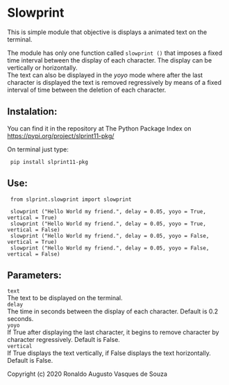 # Slowprint

This is simple module that objective is displays a animated text on the terminal.

The module has only one function called `slowprint ()` that imposes a fixed time interval between the display of each character.
The display can be vertically or horizontally.  
The text can also be displayed in the *yoyo* mode where after the last character is displayed the text is removed regressively by means of a fixed interval of time between the deletion of each character.

## Instalation:

You can find it in the repository at The Python Package Index on https://pypi.org/project/slprint11-pkg/

On terminal just type:

     pip install slprint11-pkg

## Use:

     from slprint.slowprint import slowprint

     slowprint ("Hello World my friend.", delay = 0.05, yoyo = True, vertical = True)
     slowprint ("Hello World my friend.", delay = 0.05, yoyo = True, vertical = False)
     slowprint ("Hello World my friend.", delay = 0.05, yoyo = False, vertical = True)
     slowprint ("Hello World my friend.", delay = 0.05, yoyo = False, vertical = False)

## Parameters:
`text`  
The text to be displayed on the terminal.  
`delay`  
The time in seconds between the display of each character. Default is 0.2 seconds.  
`yoyo`   
If True after displaying the last character, it begins to remove character by character regressively. Default is False.  
`vertical`  
If True displays the text vertically, if False displays the text horizontally. Default is False.

Copyright (c) 2020 Ronaldo Augusto Vasques de Souza

